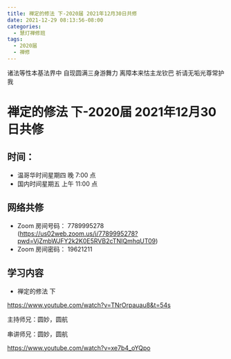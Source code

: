 ```yaml
---
title: 禅定的修法 下-2020届 2021年12月30日共修
date: 2021-12-29 08:13:56-08:00
categories:
  - 慧灯禅修班
tags:
  - 2020届
  - 禅修
---
```

诸法等性本基法界中 自现圆满三身游舞力 
离障本来怙主龙钦巴 祈请无垢光尊常护我

# 禅定的修法 下-2020届 2021年12月30日共修

## 时间：

* 温哥华时间星期四 晚 7:00 点
* 国内时间星期五 上午 11:00 点

## 网络共修

* Zoom 房间号码： 7789995278 (<https://us02web.zoom.us/j/7789995278?pwd=VjZmbWJFY2k2K0E5RVB2cTNIQmhqUT09>)
* Zoom 房间密码： 19621211

## 学习内容

* 禅定的修法  下

<https://www.youtube.com/watch?v=TNrOrpauau8&t=54s>

主持师兄：圆妙，圆航

串讲师兄：圆妙，圆航

<https://www.youtube.com/watch?v=xe7b4_oYQpo>